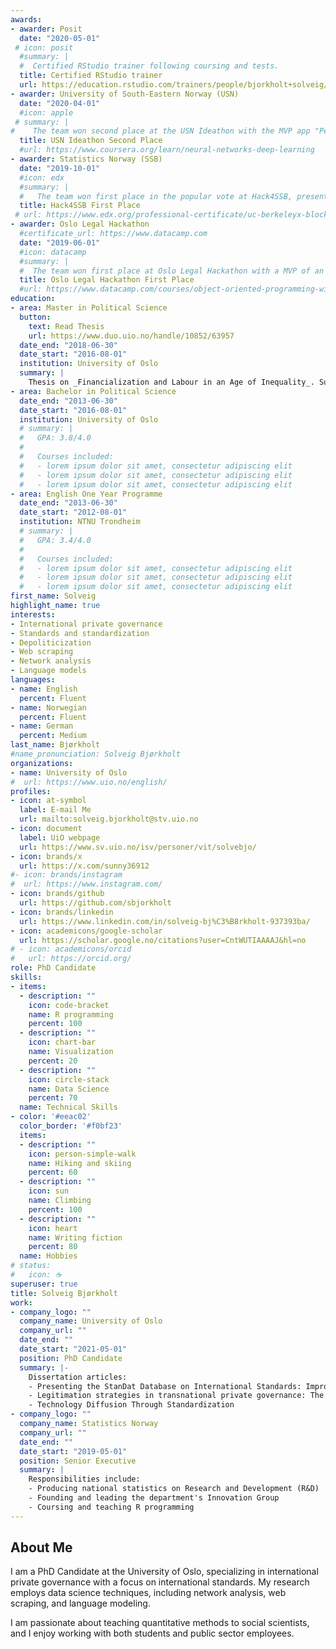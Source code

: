 ```yaml
---
awards:
- awarder: Posit
  date: "2020-05-01"
 # icon: posit
  #summary: |
  #  Certified RStudio trainer following coursing and tests.
  title: Certified RStudio trainer
  url: https://education.rstudio.com/trainers/people/bjorkholt+solveig/
- awarder: University of South-Eastern Norway (USN)
  date: "2020-04-01"
  #icon: apple
 # summary: |
#    The team won second place at the USN Ideathon with the MVP app "Pensor", which uses natural language processing to summarize curriculum text. 
  title: USN Ideathon Second Place
  #url: https://www.coursera.org/learn/neural-networks-deep-learning
- awarder: Statistics Norway (SSB)
  date: "2019-10-01"
  #icon: edx
  #summary: |
  #   The team won first place in the popular vote at Hack4SSB, presenting a prototype of an app that uses OCR, advanced text parsing, RShiny and ElasticSearch to effectivize search through annual reports.
  title: Hack4SSB First Place
 # url: https://www.edx.org/professional-certificate/uc-berkeleyx-blockchain-fundamentals
- awarder: Oslo Legal Hackathon
  #certificate_url: https://www.datacamp.com 
  date: "2019-06-01"
  #icon: datacamp
  #summary: |
  #  The team won first place at Oslo Legal Hackathon with a MVP of an app that uses the Gyldendal API and language processing to match legal verdicts, providing an efficient solution to find relevant legal material.
  title: Oslo Legal Hackathon First Place
  #url: https://www.datacamp.com/courses/object-oriented-programming-with-s3-and-r6-in-r
education:
- area: Master in Political Science
  button:
    text: Read Thesis
    url: https://www.duo.uio.no/handle/10852/63957
  date_end: "2018-06-30"
  date_start: "2016-08-01"
  institution: University of Oslo
  summary: |
    Thesis on _Financialization and Labour in an Age of Inequality_. Supervised by [Carl Henrik Knutsen](https://www.sv.uio.no/isv/personer/vit/carlhk/).
- area: Bachelor in Political Science
  date_end: "2013-06-30"
  date_start: "2016-08-01"
  institution: University of Oslo
  # summary: |
  #   GPA: 3.8/4.0
  # 
  #   Courses included:
  #   - lorem ipsum dolor sit amet, consectetur adipiscing elit
  #   - lorem ipsum dolor sit amet, consectetur adipiscing elit
  #   - lorem ipsum dolor sit amet, consectetur adipiscing elit
- area: English One Year Programme
  date_end: "2013-06-30"
  date_start: "2012-08-01"
  institution: NTNU Trondheim
  # summary: |
  #   GPA: 3.4/4.0
  # 
  #   Courses included:
  #   - lorem ipsum dolor sit amet, consectetur adipiscing elit
  #   - lorem ipsum dolor sit amet, consectetur adipiscing elit
  #   - lorem ipsum dolor sit amet, consectetur adipiscing elit
first_name: Solveig
highlight_name: true
interests:
- International private governance
- Standards and standardization
- Depoliticization
- Web scraping
- Network analysis
- Language models
languages:
- name: English
  percent: Fluent
- name: Norwegian
  percent: Fluent
- name: German
  percent: Medium
last_name: Bjørkholt
#name_pronunciation: Solveig Bjørkholt
organizations:
- name: University of Oslo
#  url: https://www.uio.no/english/
profiles:
- icon: at-symbol
  label: E-mail Me
  url: mailto:solveig.bjorkholt@stv.uio.no
- icon: document
  label: UiO webpage
  url: https://www.sv.uio.no/isv/personer/vit/solvebjo/
- icon: brands/x
  url: https://x.com/sunny36912
#- icon: brands/instagram
#  url: https://www.instagram.com/
- icon: brands/github
  url: https://github.com/sbjorkholt
- icon: brands/linkedin
  url: https://www.linkedin.com/in/solveig-bj%C3%B8rkholt-937393ba/
- icon: academicons/google-scholar
  url: https://scholar.google.no/citations?user=CntWUTIAAAAJ&hl=no
# - icon: academicons/orcid
#   url: https://orcid.org/
role: PhD Candidate
skills:
- items:
  - description: ""
    icon: code-bracket
    name: R programming
    percent: 100
  - description: ""
    icon: chart-bar
    name: Visualization
    percent: 20
  - description: ""
    icon: circle-stack
    name: Data Science
    percent: 70
  name: Technical Skills
- color: '#eeac02'
  color_border: '#f0bf23'
  items:
  - description: ""
    icon: person-simple-walk
    name: Hiking and skiing
    percent: 60
  - description: ""
    icon: sun
    name: Climbing
    percent: 100
  - description: ""
    icon: heart
    name: Writing fiction
    percent: 80
  name: Hobbies
# status:
#   icon: ☕️
superuser: true
title: Solveig Bjørkholt
work:
- company_logo: ""
  company_name: University of Oslo
  company_url: ""
  date_end: ""
  date_start: "2021-05-01"
  position: PhD Candidate
  summary: |-
    Dissertation articles:
    - Presenting the StanDat Database on International Standards: Improving Data Accessibility on Marginal Topics
    - Legitimation strategies in transnational private governance: The case of the International Organization for Standardization
    - Technology Diffusion Through Standardization
- company_logo: ""
  company_name: Statistics Norway
  company_url: ""
  date_end: ""
  date_start: "2019-05-01"
  position: Senior Executive
  summary: |
    Responsibilities include:
    - Producing national statistics on Research and Development (R&D)
    - Founding and leading the department's Innovation Group
    - Coursing and teaching R programming
---
```


## About Me

I am a PhD Candidate at the University of Oslo, specializing in international private governance with a focus on international standards. My research employs data science techniques, including network analysis, web scraping, and language modeling.

I am passionate about teaching quantitative methods to social scientists, and I enjoy working with both students and public sector employees.
